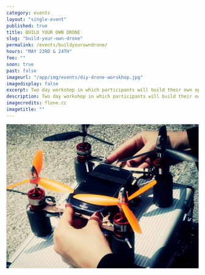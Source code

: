 ```yaml
---
category: events
layout: "single-event"
published: true
title: BUILD YOUR OWN DRONE
slug: "build-your-own-drone"
permalink: /events/buildyourowndrone/
hours: "MAY 23RD & 24TH"
fee: ""
soon: true
past: false
imageurl: "/app/img/events/diy-drone-worskhop.jpg"
imagedisplay: false
excerpt: Two day workshop in which participants will build their own open source quadcopter drone from scratch.
description: Two day workshop in which participants will build their own open source quadcopter drone from scratch.
imagecredits: flone.cc
imagetitle: ""
---
```


![diy-drone-worskhop.jpg](/app/img/events/diy-drone-worskhop.jpg)


